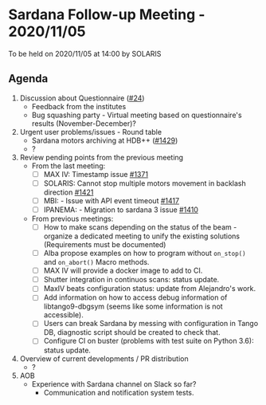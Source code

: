 # Sardana Follow-up Meeting - 2020/11/05

To be held on 2020/11/05 at 14:00 by SOLARIS

## Agenda

1. Discussion about Questionnaire ([#24](https://github.com/sardana-org/sardana-followup/issues/24))
    - Feedback from the institutes
    - Bug squashing party - Virtual meeting based on questionnaire's results (November-December)?
2. Urgent user problems/issues - Round table
    - Sardana motors archiving at HDB++ ([#1429](https://github.com/sardana-org/sardana/issues/1429))
    - ?
3. Review pending points from the previous meeting
    - From the last meeting:
        - [ ] MAX IV: Timestamp issue [#1371](https://github.com/sardana-org/sardana/issues/1371)
        - [ ] SOLARIS: Cannot stop multiple motors movement in backlash direction [#1421](https://github.com/sardana-org/sardana/issues/1421)
        - [ ] MBI: - Issue with API event timeout [#1417](https://github.com/sardana-org/sardana/issues/1417)
        - [ ] IPANEMA: - Migration to sardana 3 issue [#1410](https://github.com/sardana-org/sardana/issues/1410)
    - From previous meetings:
        - [ ] How to make scans depending on the status of the beam - organize a dedicated meeting to unify the existing solutions (Requirements must be documented)
        - [ ] Alba propose examples on how to program without `on_stop()` and `on_abort()` Macro methods.
        - [ ] MAX IV will provide a docker image to add to CI.
        - [ ] Shutter integration in continuos scans: status update.
        - [ ] MaxIV beats configuration status: update from  Alejandro's work.
        - [ ] Add information on how to access debug information of libtango9-dbgsym (seems like some information is not accessible). 
        - [ ] Users can break Sardana by messing with configuration in Tango DB, diagnostic script should be created to check that.
        - [ ] Configure CI on buster (problems with test suite on Python 3.6): status update.
4. Overview of current developments / PR distribution
    - ?
5. AOB
    - Experience with Sardana channel on Slack so far? 
        - Communication and notification system tests.
